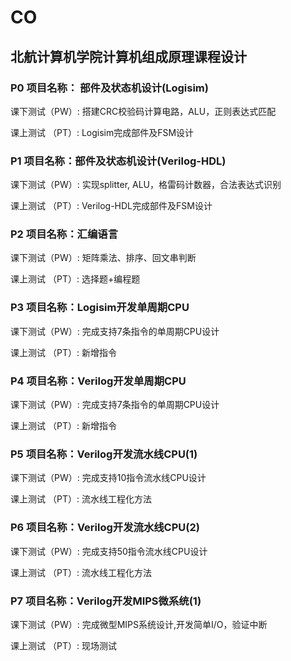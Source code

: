 # CO

## 北航计算机学院计算机组成原理课程设计 ##

### P0  项目名称： 部件及状态机设计(Logisim)   ###

课下测试（PW）: 搭建CRC校验码计算电路，ALU，正则表达式匹配

课上测试 （PT）: Logisim完成部件及FSM设计

### P1  项目名称：部件及状态机设计(Verilog-HDL) ###
课下测试（PW）: 实现splitter, ALU，格雷码计数器，合法表达式识别

课上测试 （PT）: Verilog-HDL完成部件及FSM设计

### P2  项目名称：汇编语言  ###

课下测试（PW）: 矩阵乘法、排序、回文串判断 

课上测试 （PT）: 选择题+编程题

### P3  项目名称：Logisim开发单周期CPU  ### 

课下测试（PW）: 完成支持7条指令的单周期CPU设计

课上测试 （PT）: 新增指令 

### P4  项目名称：Verilog开发单周期CPU ### 

课下测试（PW）: 完成支持7条指令的单周期CPU设计 

课上测试 （PT）: 新增指令 

### P5  项目名称：Verilog开发流水线CPU(1)  ### 

课下测试（PW）: 完成支持10指令流水线CPU设计 

课上测试 （PT）: 流水线工程化方法

### P6  项目名称：Verilog开发流水线CPU(2)  ### 

课下测试（PW）: 完成支持50指令流水线CPU设计 

课上测试 （PT）: 流水线工程化方法 

### P7  项目名称：Verilog开发MIPS微系统(1) ### 

课下测试（PW）: 完成微型MIPS系统设计,开发简单I/O，验证中断

课上测试 （PT）: 现场测试 
